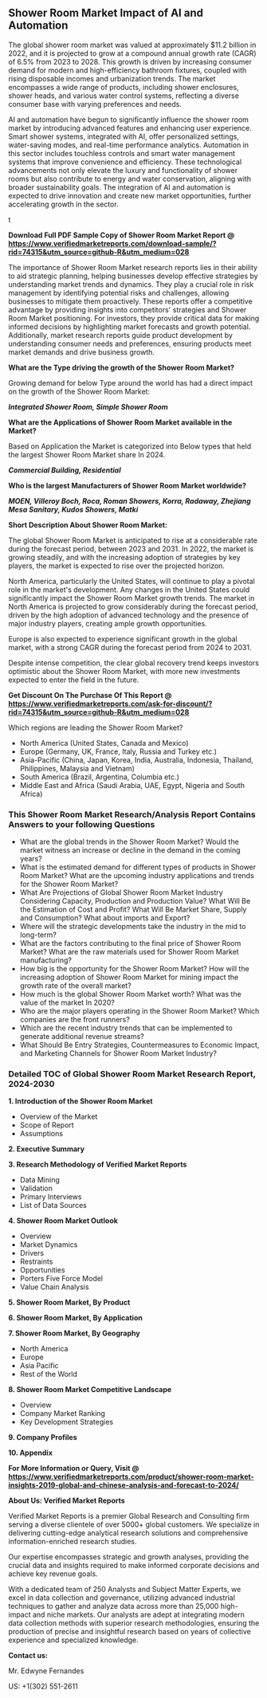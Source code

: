<h2>Shower Room Market Impact of AI and Automation</h2><p>The global shower room market was valued at approximately $11.2 billion in 2022, and it is projected to grow at a compound annual growth rate (CAGR) of 6.5% from 2023 to 2028. This growth is driven by increasing consumer demand for modern and high-efficiency bathroom fixtures, coupled with rising disposable incomes and urbanization trends. The market encompasses a wide range of products, including shower enclosures, shower heads, and various water control systems, reflecting a diverse consumer base with varying preferences and needs.</p><p>AI and automation have begun to significantly influence the shower room market by introducing advanced features and enhancing user experience. Smart shower systems, integrated with AI, offer personalized settings, water-saving modes, and real-time performance analytics. Automation in this sector includes touchless controls and smart water management systems that improve convenience and efficiency. These technological advancements not only elevate the luxury and functionality of shower rooms but also contribute to energy and water conservation, aligning with broader sustainability goals. The integration of AI and automation is expected to drive innovation and create new market opportunities, further accelerating growth in the sector.</p>t</p><p id="" class=""><strong>Download Full PDF Sample Copy of Shower Room Market Report @ <a href="https://www.verifiedmarketreports.com/download-sample/?rid=74315&utm_source=github-R&utm_medium=028" target="_blank">https://www.verifiedmarketreports.com/download-sample/?rid=74315&utm_source=github-R&utm_medium=028</a></strong></p><p>The importance of&nbsp;Shower Room Market research reports lies in their ability to aid strategic planning, helping businesses develop effective strategies by understanding market trends and dynamics. They play a crucial role in risk management by identifying potential risks and challenges, allowing businesses to mitigate them proactively. These reports offer a competitive advantage by providing insights into competitors' strategies and Shower Room Market positioning. For investors, they provide critical data for making informed decisions by highlighting market forecasts and growth potential. Additionally, market research reports guide product development by understanding consumer needs and preferences, ensuring products meet market demands and drive business growth.</p><p><strong>What are the&nbsp;Type driving the growth of the Shower Room Market?</strong></p><p id="" class="">Growing demand for below Type around the world has had a direct impact on the growth of the Shower Room Market:</p><em><strong>Integrated Shower Room, Simple Shower Room</strong></em></p><strong>What are the&nbsp;Applications&nbsp;of Shower Room Market available in the Market?</strong></p><p id="" class="">Based on Application the Market is categorized into Below types that held the largest Shower Room Market share In 2024.</p><em><strong>Commercial Building, Residential</strong></em></p><strong>Who is the largest Manufacturers of Shower Room Market worldwide?</strong></p><p><em><strong>MOEN, Villeroy Boch, Roca, Roman Showers, Korra, Radaway, Zhejiang Mesa Sanitary, Kudos Showers, Matki</strong></em></p><p id="" class=""><strong>Short Description About Shower Room Market:</strong></p><p>The global Shower Room Market is anticipated to rise at a considerable rate during the forecast period, between 2023 and 2031. In 2022, the market is growing steadily, and with the increasing adoption of strategies by key players, the market is expected to rise over the projected horizon.</p><p>North America, particularly the United States, will continue to play a pivotal role in the market's development. Any changes in the United States could significantly impact the Shower Room Market growth trends. The market in North America is projected to grow considerably during the forecast period, driven by the high adoption of advanced technology and the presence of major industry players, creating ample growth opportunities.</p><p>Europe is also expected to experience significant growth in the global market, with a strong CAGR during the forecast period from 2024 to 2031.</p><p>Despite intense competition, the clear global recovery trend keeps investors optimistic about the Shower Room Market, with more new investments expected to enter the field in the future.</p><p id="" class=""><strong>Get Discount On The Purchase Of This Report @ <a href="https://www.verifiedmarketreports.com/ask-for-discount/?rid=74315&utm_source=github-R&utm_medium=028" target="_blank">https://www.verifiedmarketreports.com/ask-for-discount/?rid=74315&utm_source=github-R&utm_medium=028</a></strong></p>Which regions are leading the Shower Room Market?</p><ul><li>North America (United States, Canada and Mexico)</li><li>Europe (Germany, UK, France, Italy, Russia and Turkey etc.)</li><li>Asia-Pacific (China, Japan, Korea, India, Australia, Indonesia, Thailand, Philippines, Malaysia and Vietnam)</li><li>South America (Brazil, Argentina, Columbia etc.)</li><li>Middle East and Africa (Saudi Arabia, UAE, Egypt, Nigeria and South Africa)</li></ul><h3 id="" class="">This Shower Room Market Research/Analysis Report Contains Answers to your following Questions</h3><ul><li>What are the global trends in the Shower Room Market? Would the market witness an increase or decline in the demand in the coming years?</li><li>What is the estimated demand for different types of products in Shower Room Market? What are the upcoming industry applications and trends for the Shower Room Market?</li><li>What Are Projections of Global Shower Room Market Industry Considering Capacity, Production and Production Value? What Will Be the Estimation of Cost and Profit? What Will Be Market Share, Supply and Consumption? What about imports and Export?</li><li>Where will the strategic developments take the industry in the mid to long-term?</li><li>What are the factors contributing to the final price of Shower Room Market? What are the raw materials used for Shower Room Market manufacturing?</li><li>How big is the opportunity for the Shower Room Market? How will the increasing adoption of Shower Room Market for mining impact the growth rate of the overall market?</li><li>How much is the global Shower Room Market worth? What was the value of the market In 2020?</li><li>Who are the major players operating in the Shower Room Market? Which companies are the front runners?</li><li>Which are the recent industry trends that can be implemented to generate additional revenue streams?</li><li>What Should Be Entry Strategies, Countermeasures to Economic Impact, and Marketing Channels for Shower Room Market Industry?</li></ul><h3 id="" class="">Detailed TOC of Global Shower Room Market Research Report, 2024-2030</h3><p id="" class=""><strong>1. Introduction of the Shower Room Market</strong></p><ul><li>Overview of the Market</li><li>Scope of Report</li><li>Assumptions</li></ul><p id="" class=""><strong>2. Executive Summary</strong></p><p id="" class=""><strong>3. Research Methodology of Verified Market Reports</strong></p><ul><li>Data Mining</li><li>Validation</li><li>Primary Interviews</li><li>List of Data Sources</li></ul><p id="" class=""><strong>4. Shower Room Market Outlook</strong></p><ul><li>Overview</li><li>Market Dynamics</li><li>Drivers</li><li>Restraints</li><li>Opportunities</li><li>Porters Five Force Model</li><li>Value Chain Analysis</li></ul><p id="" class=""><strong>5. Shower Room Market, By Product</strong></p><p id="" class=""><strong>6. Shower Room Market, By Application</strong></p><p id="" class=""><strong>7. Shower Room Market, By Geography</strong></p><ul><li>North America</li><li>Europe</li><li>Asia Pacific</li><li>Rest of the World</li></ul><p id="" class=""><strong>8. Shower Room Market Competitive Landscape</strong></p><ul><li>Overview</li><li>Company Market Ranking</li><li>Key Development Strategies</li></ul><p id="" class=""><strong>9. Company Profiles</strong></p><p id="" class=""><strong>10. Appendix</strong></p><p id="" class=""><strong>For More Information or Query, Visit @ <a href="https://www.verifiedmarketreports.com/product/shower-room-market-insights-2019-global-and-chinese-analysis-and-forecast-to-2024/" target="_blank">https://www.verifiedmarketreports.com/product/shower-room-market-insights-2019-global-and-chinese-analysis-and-forecast-to-2024/</a></strong></p><p id="" class=""><strong>About Us: Verified Market Reports</strong></p><p id="" class="">Verified Market Reports is a premier Global Research and Consulting firm serving a diverse clientele of over 5000+ global customers. We specialize in delivering cutting-edge analytical research solutions and comprehensive information-enriched research studies.</p><p id="" class="">Our expertise encompasses strategic and growth analyses, providing the crucial data and insights required to make informed corporate decisions and achieve key revenue goals.</p><p id="" class="">With a dedicated team of 250 Analysts and Subject Matter Experts, we excel in data collection and governance, utilizing advanced industrial techniques to gather and analyze data across more than 25,000 high-impact and niche markets. Our analysts are adept at integrating modern data collection methods with superior research methodologies, ensuring the production of precise and insightful research based on years of collective experience and specialized knowledge.</p><p id="" class=""><strong>Contact us:</strong></p><p id="" class="">Mr. Edwyne Fernandes</p><p id="" class="">US: +1(302) 551-2611</p>